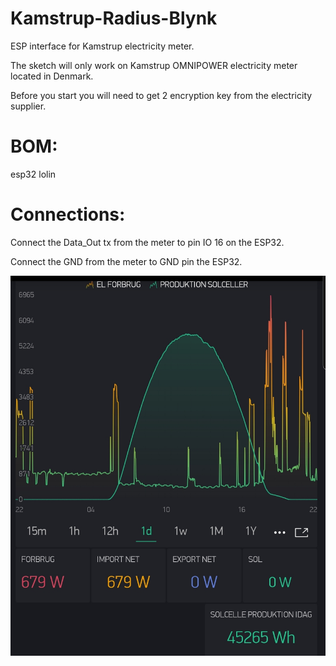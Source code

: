 # Kamstrup-Radius-Blynk
ESP interface for Kamstrup electricity meter.

The sketch will only work on Kamstrup OMNIPOWER electricity meter located in Denmark.

Before you start you will need to get 2 encryption key from the electricity supplier.

# BOM:

esp32 lolin


# Connections:


Connect the Data_Out tx from the meter to pin IO 16 on the ESP32.

Connect the GND from the meter to GND pin the ESP32.


<img src="blynk.jpg">
